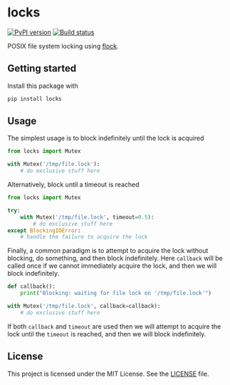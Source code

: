 # locks

[![PyPI version](https://img.shields.io/pypi/v/locks.svg?style=flat-square)](https://pypi.org/project/locks/)
[![Build status](https://img.shields.io/travis/rossmacarthur/locks/master.svg?style=flat-square)](https://travis-ci.org/rossmacarthur/locks)

POSIX file system locking using [flock](https://linux.die.net/man/2/flock).

## Getting started

Install this package with

```sh
pip install locks
```

## Usage

The simplest usage is to block indefinitely until the lock is acquired

```python
from locks import Mutex

with Mutex('/tmp/file.lock'):
    # do exclusive stuff here
```

Alternatively, block until a timeout is reached

```python
from locks import Mutex

try:
    with Mutex('/tmp/file.lock', timeout=0.5):
        # do exclusive stuff here
except BlockingIOError:
    # handle the failure to acquire the lock
```

Finally, a common paradigm is to attempt to acquire the lock without blocking,
do something, and then block indefinitely. Here `callback` will be called once
if we cannot immediately acquire the lock, and then we will block indefinitely.

```python
def callback():
    print("Blocking: waiting for file lock on '/tmp/file.lock'")

with Mutex('/tmp/file.lock', callback=callback):
    # do exclusive stuff here
```

If both `callback` and `timeout` are used then we will attempt to
acquire the lock until the `timeout` is reached, and then we will block
indefinitely.

## License

This project is licensed under the MIT License. See the [LICENSE] file.

[LICENSE]: LICENSE
